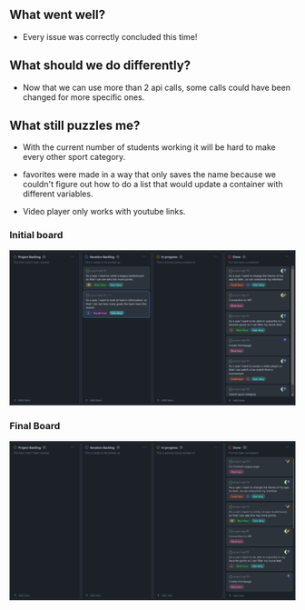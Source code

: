 ## What went well?

- Every issue was correctly concluded this time!  


## What should we do differently?

- Now that we can use more than 2 api calls, some calls could have been changed for more specific ones.

## What still puzzles me?

- With the current number of students working it will be hard to make every other sport category.
    
- favorites were made in a way that only saves the name because we couldn't figure out how to do a list that would update a container with different variables.

- Video player only works with youtube links.



### Initial board
![img](https://github.com/UMaia-ES-23-24/project-tag3/blob/main/Images/Board1505.png)

### Final Board
![img](https://github.com/UMaia-ES-23-24/project-tag3/blob/main/Images/BoardFinal3.png)
